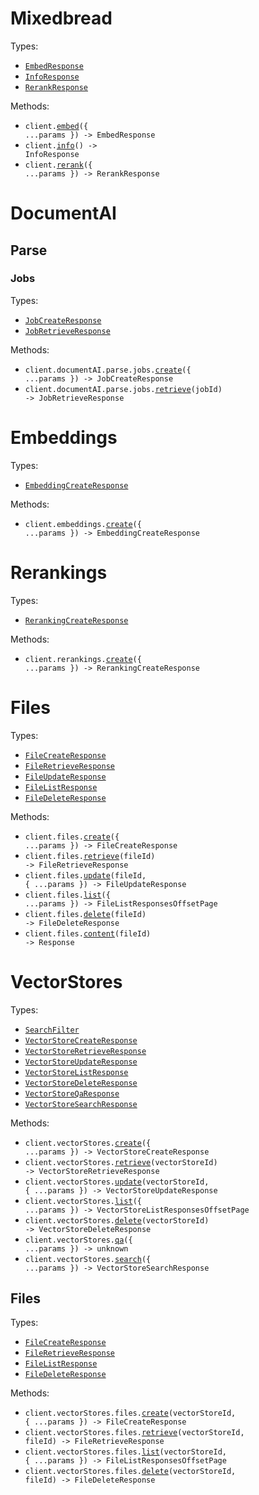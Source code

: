 # Mixedbread

Types:

- <code><a href="./src/resources/top-level.ts">EmbedResponse</a></code>
- <code><a href="./src/resources/top-level.ts">InfoResponse</a></code>
- <code><a href="./src/resources/top-level.ts">RerankResponse</a></code>

Methods:

- <code title="post /v1/embeddings">client.<a href="./src/index.ts">embed</a>({ ...params }) -> EmbedResponse</code>
- <code title="get /">client.<a href="./src/index.ts">info</a>() -> InfoResponse</code>
- <code title="post /v1/reranking">client.<a href="./src/index.ts">rerank</a>({ ...params }) -> RerankResponse</code>

# DocumentAI

## Parse

### Jobs

Types:

- <code><a href="./src/resources/document-ai/parse/jobs.ts">JobCreateResponse</a></code>
- <code><a href="./src/resources/document-ai/parse/jobs.ts">JobRetrieveResponse</a></code>

Methods:

- <code title="post /v1/document-ai/parse">client.documentAI.parse.jobs.<a href="./src/resources/document-ai/parse/jobs.ts">create</a>({ ...params }) -> JobCreateResponse</code>
- <code title="get /v1/document-ai/parse/{job_id}">client.documentAI.parse.jobs.<a href="./src/resources/document-ai/parse/jobs.ts">retrieve</a>(jobId) -> JobRetrieveResponse</code>

# Embeddings

Types:

- <code><a href="./src/resources/embeddings.ts">EmbeddingCreateResponse</a></code>

Methods:

- <code title="post /v1/embeddings">client.embeddings.<a href="./src/resources/embeddings.ts">create</a>({ ...params }) -> EmbeddingCreateResponse</code>

# Rerankings

Types:

- <code><a href="./src/resources/rerankings.ts">RerankingCreateResponse</a></code>

Methods:

- <code title="post /v1/reranking">client.rerankings.<a href="./src/resources/rerankings.ts">create</a>({ ...params }) -> RerankingCreateResponse</code>

# Files

Types:

- <code><a href="./src/resources/files.ts">FileCreateResponse</a></code>
- <code><a href="./src/resources/files.ts">FileRetrieveResponse</a></code>
- <code><a href="./src/resources/files.ts">FileUpdateResponse</a></code>
- <code><a href="./src/resources/files.ts">FileListResponse</a></code>
- <code><a href="./src/resources/files.ts">FileDeleteResponse</a></code>

Methods:

- <code title="post /v1/files">client.files.<a href="./src/resources/files.ts">create</a>({ ...params }) -> FileCreateResponse</code>
- <code title="get /v1/files/{file_id}">client.files.<a href="./src/resources/files.ts">retrieve</a>(fileId) -> FileRetrieveResponse</code>
- <code title="post /v1/files/{file_id}">client.files.<a href="./src/resources/files.ts">update</a>(fileId, { ...params }) -> FileUpdateResponse</code>
- <code title="get /v1/files">client.files.<a href="./src/resources/files.ts">list</a>({ ...params }) -> FileListResponsesOffsetPage</code>
- <code title="delete /v1/files/{file_id}">client.files.<a href="./src/resources/files.ts">delete</a>(fileId) -> FileDeleteResponse</code>
- <code title="get /v1/files/{file_id}/content">client.files.<a href="./src/resources/files.ts">content</a>(fileId) -> Response</code>

# VectorStores

Types:

- <code><a href="./src/resources/vector-stores/vector-stores.ts">SearchFilter</a></code>
- <code><a href="./src/resources/vector-stores/vector-stores.ts">VectorStoreCreateResponse</a></code>
- <code><a href="./src/resources/vector-stores/vector-stores.ts">VectorStoreRetrieveResponse</a></code>
- <code><a href="./src/resources/vector-stores/vector-stores.ts">VectorStoreUpdateResponse</a></code>
- <code><a href="./src/resources/vector-stores/vector-stores.ts">VectorStoreListResponse</a></code>
- <code><a href="./src/resources/vector-stores/vector-stores.ts">VectorStoreDeleteResponse</a></code>
- <code><a href="./src/resources/vector-stores/vector-stores.ts">VectorStoreQaResponse</a></code>
- <code><a href="./src/resources/vector-stores/vector-stores.ts">VectorStoreSearchResponse</a></code>

Methods:

- <code title="post /v1/vector_stores">client.vectorStores.<a href="./src/resources/vector-stores/vector-stores.ts">create</a>({ ...params }) -> VectorStoreCreateResponse</code>
- <code title="get /v1/vector_stores/{vector_store_id}">client.vectorStores.<a href="./src/resources/vector-stores/vector-stores.ts">retrieve</a>(vectorStoreId) -> VectorStoreRetrieveResponse</code>
- <code title="put /v1/vector_stores/{vector_store_id}">client.vectorStores.<a href="./src/resources/vector-stores/vector-stores.ts">update</a>(vectorStoreId, { ...params }) -> VectorStoreUpdateResponse</code>
- <code title="get /v1/vector_stores">client.vectorStores.<a href="./src/resources/vector-stores/vector-stores.ts">list</a>({ ...params }) -> VectorStoreListResponsesOffsetPage</code>
- <code title="delete /v1/vector_stores/{vector_store_id}">client.vectorStores.<a href="./src/resources/vector-stores/vector-stores.ts">delete</a>(vectorStoreId) -> VectorStoreDeleteResponse</code>
- <code title="post /v1/vector_stores/question-answering">client.vectorStores.<a href="./src/resources/vector-stores/vector-stores.ts">qa</a>({ ...params }) -> unknown</code>
- <code title="post /v1/vector_stores/search">client.vectorStores.<a href="./src/resources/vector-stores/vector-stores.ts">search</a>({ ...params }) -> VectorStoreSearchResponse</code>

## Files

Types:

- <code><a href="./src/resources/vector-stores/files.ts">FileCreateResponse</a></code>
- <code><a href="./src/resources/vector-stores/files.ts">FileRetrieveResponse</a></code>
- <code><a href="./src/resources/vector-stores/files.ts">FileListResponse</a></code>
- <code><a href="./src/resources/vector-stores/files.ts">FileDeleteResponse</a></code>

Methods:

- <code title="post /v1/vector_stores/{vector_store_id}/files">client.vectorStores.files.<a href="./src/resources/vector-stores/files.ts">create</a>(vectorStoreId, { ...params }) -> FileCreateResponse</code>
- <code title="get /v1/vector_stores/{vector_store_id}/files/{file_id}">client.vectorStores.files.<a href="./src/resources/vector-stores/files.ts">retrieve</a>(vectorStoreId, fileId) -> FileRetrieveResponse</code>
- <code title="get /v1/vector_stores/{vector_store_id}/files">client.vectorStores.files.<a href="./src/resources/vector-stores/files.ts">list</a>(vectorStoreId, { ...params }) -> FileListResponsesOffsetPage</code>
- <code title="delete /v1/vector_stores/{vector_store_id}/files/{file_id}">client.vectorStores.files.<a href="./src/resources/vector-stores/files.ts">delete</a>(vectorStoreId, fileId) -> FileDeleteResponse</code>

